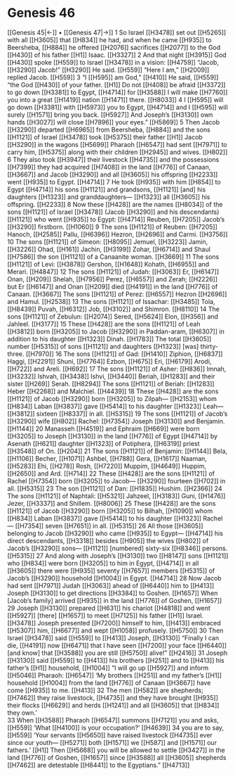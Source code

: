 # Genesis 46
[[Genesis 45|←]] • [[Genesis 47|→]]
1 So Israel [[H3478]] set out [[H5265]] with all [[H3605]] that [[H834]] he had,  and when he came [[H935]] to  Beersheba, [[H884]] he offered [[H2076]] sacrifices [[H2077]] to the God [[H430]] of his father [[H1]] Isaac. [[H3327]] 
2 And that night [[H3915]] God [[H430]] spoke [[H559]] to Israel [[H3478]] in a vision: [[H4759]] “Jacob, [[H3290]] Jacob!” [[H3290]] He said. [[H559]] “Here I am,” [[H2009]] replied Jacob. [[H559]] 
3 “I [[H595]] am God,” [[H410]] He said, [[H559]] “the God [[H430]] of your father. [[H1]] Do not [[H408]] be afraid [[H3372]] to go down [[H3381]] to Egypt, [[H4714]] for [[H3588]] I will make [[H7760]] you into a great [[H1419]] nation [[H1471]] there. [[H8033]] 
4 I [[H595]] will go down [[H3381]] with [[H5973]] you to Egypt, [[H4714]] and I [[H595]] will surely [[H1571]] bring you back. [[H5927]] And Joseph’s [[H3130]] own hands [[H3027]] will close [[H7896]] your eyes.” [[H5869]] 
5 Then Jacob [[H3290]] departed [[H6965]] from  Beersheba, [[H884]] and the sons [[H1121]] of Israel [[H3478]] took [[H5375]] their father [[H1]] Jacob [[H3290]] in the wagons [[H5699]] Pharaoh [[H6547]] had sent [[H7971]] to carry him, [[H5375]] along with their children [[H2945]] and wives. [[H802]] 
6 They also took [[H3947]] their livestock [[H4735]] and the possessions [[H7399]] they had acquired [[H7408]] in the land [[H776]] of Canaan, [[H3667]] and Jacob [[H3290]] and all [[H3605]] his offspring [[H2233]] went [[H935]] to Egypt. [[H4714]] 
7 He took [[H935]] with him [[H854]] to Egypt [[H4714]] his sons [[H1121]] and grandsons, [[H1121]] [and] his daughters [[H1323]] and granddaughters— [[H1323]] all [[H3605]] his offspring. [[H2233]] 
8 Now these [[H428]] are the names [[H8034]] of the sons [[H1121]] of Israel [[H3478]] (Jacob [[H3290]] and his descendants) [[H1121]] who went [[H935]] to Egypt: [[H4714]] Reuben, [[H7205]] Jacob’s [[H3290]] firstborn. [[H1060]] 
9 The sons [[H1121]] of Reuben: [[H7205]] Hanoch, [[H2585]] Pallu, [[H6396]] Hezron, [[H2696]] and Carmi. [[H3756]] 
10 The sons [[H1121]] of Simeon: [[H8095]] Jemuel, [[H3223]] Jamin, [[H3226]] Ohad, [[H161]] Jachin, [[H3199]] Zohar, [[H6714]] and Shaul [[H7586]] the son [[H1121]] of a Canaanite woman. [[H3669]] 
11 The sons [[H1121]] of Levi: [[H3878]] Gershon, [[H1648]] Kohath, [[H6955]] and Merari. [[H4847]] 
12 The sons [[H1121]] of Judah: [[H3063]] Er, [[H6147]] Onan, [[H209]] Shelah, [[H7956]] Perez, [[H6557]] and Zerah; [[H2226]] but Er [[H6147]] and Onan [[H209]] died [[H4191]] in the land [[H776]] of Canaan. [[H3667]] The sons [[H1121]] of Perez: [[H6557]] Hezron [[H2696]] and Hamul. [[H2538]] 
13 The sons [[H1121]] of Issachar: [[H3485]] Tola, [[H8439]] Puvah, [[H6312]] Job, [[H3102]] and Shimron. [[H8110]] 
14 The sons [[H1121]] of Zebulun: [[H2074]] Sered, [[H5624]] Elon, [[H356]] and Jahleel. [[H3177]] 
15 These [[H428]] are the sons [[H1121]] of Leah [[H3812]] born [[H3205]] to Jacob [[H3290]] in Paddan-aram, [[H6307]] in addition to his daughter [[H1323]] Dinah. [[H1783]] The total [[H3605]] number [[H5315]] of sons [[H1121]] and daughters [[H1323]] [was] thirty-three. [[H7970]] 
16 The sons [[H1121]] of Gad: [[H1410]] Ziphion, [[H6837]] Haggi, [[H2291]] Shuni, [[H7764]] Ezbon, [[H675]] Eri, [[H6179]] Arodi, [[H722]] and Areli. [[H692]] 
17 The sons [[H1121]] of Asher: [[H836]] Imnah, [[H3232]] Ishvah, [[H3438]] Ishvi, [[H3440]] Beriah, [[H1283]] and their sister [[H269]] Serah. [[H8294]] The sons [[H1121]] of Beriah: [[H1283]] Heber [[H2268]] and Malchiel. [[H4439]] 
18 These [[H428]] are the sons [[H1121]] of Jacob [[H3290]] born [[H3205]] to Zilpah— [[H2153]] whom [[H834]] Laban [[H3837]] gave [[H5414]] to his daughter [[H1323]] Leah— [[H3812]] sixteen [[H8337]] in all. [[H5315]] 
19 The sons [[H1121]] of Jacob’s [[H3290]] wife [[H802]] Rachel: [[H7354]] Joseph [[H3130]] and Benjamin. [[H1144]] 
20 Manasseh [[H4519]] and Ephraim [[H669]] were born [[H3205]] to Joseph [[H3130]] in the land [[H776]] of Egypt [[H4714]] by Asenath [[H621]] daughter [[H1323]] of Potiphera, [[H6319]] priest [[H3548]] of On. [[H204]] 
21 The sons [[H1121]] of Benjamin: [[H1144]] Bela, [[H1106]] Becher, [[H1071]] Ashbel, [[H788]] Gera, [[H1617]] Naaman, [[H5283]] Ehi, [[H278]] Rosh, [[H7220]] Muppim, [[H4649]] Huppim, [[H2650]] and Ard. [[H714]] 
22 These [[H428]] are the sons [[H1121]] of Rachel [[H7354]] born [[H3205]] to Jacob— [[H3290]] fourteen [[H702]] in all. [[H5315]] 
23 The son [[H1121]] of Dan: [[H1835]] Hushim. [[H2366]] 
24 The sons [[H1121]] of Naphtali: [[H5321]] Jahzeel, [[H3183]] Guni, [[H1476]] Jezer, [[H3337]] and Shillem. [[H8006]] 
25 These [[H428]] are the sons [[H1121]] of Jacob [[H3290]] born [[H3205]] to Bilhah, [[H1090]] whom [[H834]] Laban [[H3837]] gave [[H5414]] to his daughter [[H1323]] Rachel— [[H7354]] seven [[H7651]] in all. [[H5315]] 
26 All those [[H3605]] belonging to Jacob [[H3290]] who came [[H935]] to Egypt— [[H4714]] his direct descendants, [[H3318]] besides [[H905]] the wives [[H802]] of Jacob’s [[H3290]] sons— [[H1121]] [numbered] sixty-six [[H8346]] persons. [[H5315]] 
27 And along with Joseph’s [[H3130]] two [[H8147]] sons [[H1121]] who [[H834]] were born [[H3205]] to him  in Egypt, [[H4714]] in all [[H3605]] there were [[H935]] seventy [[H7657]] members [[H5315]] of Jacob’s [[H3290]] household [[H1004]] in Egypt. [[H4714]] 
28 Now Jacob had sent [[H7971]] Judah [[H3063]] ahead of [[H6440]] him to [[H413]] Joseph [[H3130]] to get directions [[H3384]] to Goshen. [[H1657]] When [Jacob’s family] arrived [[H935]] in the land [[H776]] of Goshen, [[H1657]] 
29 Joseph [[H3130]] prepared [[H631]] his chariot [[H4818]] and went [[H5927]] [there] [[H1657]] to meet [[H7125]] his father [[H1]] Israel. [[H3478]] Joseph presented [[H7200]] himself to him, [[H413]] embraced [[H5307]] him, [[H6677]] and wept [[H1058]] profusely. [[H5750]] 
30 Then Israel [[H3478]] said [[H559]] to [[H413]] Joseph, [[H3130]] “Finally I can die, [[H4191]] now [[H6471]] that I have seen [[H7200]] your face [[H6440]] [and know] that [[H3588]] you are still [[H5750]] alive!” [[H2416]] 
31 Joseph [[H3130]] said [[H559]] to [[H413]] his brothers [[H251]] and to [[H413]] his father’s [[H1]] household, [[H1004]] “I will go up [[H5927]] and inform [[H5046]] Pharaoh: [[H6547]] ‘My brothers [[H251]] and my father’s [[H1]] household [[H1004]] from the land [[H776]] of Canaan [[H3667]] have come [[H935]] to me. [[H413]] 
32 The men [[H582]] are shepherds; [[H7462]] they raise livestock, [[H4735]] and they have brought [[H935]] their flocks [[H6629]] and herds [[H1241]] and all [[H3605]] that [[H834]] they own.’  
33 When [[H3588]] Pharaoh [[H6547]] summons [[H7121]] you  and asks, [[H559]] ‘What [[H4100]] is your occupation?’ [[H4639]] 
34 you are to say, [[H559]] ‘Your servants [[H5650]] have raised livestock [[H4735]] ever since our youth— [[H5271]] both [[H1571]] we [[H587]] and [[H1571]] our fathers.’ [[H1]] Then [[H5668]] you will be allowed to settle [[H3427]] in the land [[H776]] of Goshen, [[H1657]] since [[H3588]] all [[H3605]] shepherds [[H7462]] are detestable [[H8441]] to the Egyptians.” [[H4713]] 
